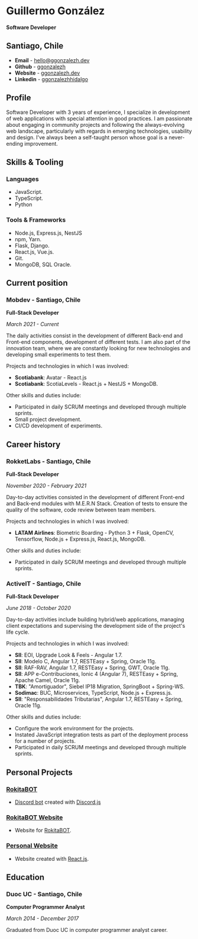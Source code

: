 # Guillermo González

**Software Developer**

## Santiago, Chile

- **Email** - [hello@ggonzalezh.dev](mailto:hello@ggonzalezh.dev)
- **Github** - [ggonzalezh](https://github.com/ggonzalezh)
- **Website** - [ggonzalezh.dev](https://ggonzalezh.dev)
- **Linkedin** - [ggonzalezhhidalgo](https://www.linkedin.com/in/ggonzalezhidalgo/)

## Profile

Software Developer with 3 years of experience, I specialize in development of web applications with special attention in good practices. I am passionate about engaging in community projects and following the always-evolving web landscape, particularly with regards in emerging technologies, usability and design. I've always been a self-taught person whose goal is a never-ending improvement.

## Skills & Tooling
 
### Languages
 
- JavaScript.
- TypeScript.
- Python

### Tools & Frameworks
 
- Node.js, Express.js, NestJS
- npm, Yarn.
- Flask, Django.
- React.js, Vue.js.
- Git.
- MongoDB, SQL Oracle.

## Current position

### Mobdev - Santiago, Chile

**Full-Stack Developer**

_March 2021 - Current_

The daily activities consist in the development of different Back-end and Front-end components, development of different tests. I am also part of the innovation team, where we are constantly looking for new technologies and developing small experiments to test them.

Projects and technologies in which I was involved:

- **Scotiabank**: Avatar - React.js
- **Scotiabank**: ScotiaLevels - React.js + NestJS + MongoDB.

Other skills and duties include:

- Participated in daily SCRUM meetings and developed through multiple sprints.
- Small project development.
- CI/CD development of experiments.

## Career history

### RokketLabs - Santiago, Chile

**Full-Stack Developer**

_November 2020 - February 2021_

Day-to-day activities consisted in the development of different Front-end and Back-end modules with M.E.R.N Stack. Creation of tests to ensure the quality of the software, code review between team members.

Projects and technologies in which I was involved:

- **LATAM Airlines**: Biometric Boarding - Python 3 + Flask, OpenCV, Tensorflow, Node.js + Express.js, React.js, MongoDB.

Other skills and duties include:
- Participated in daily SCRUM meetings and developed through multiple sprints.

### ActiveIT - Santiago, Chile

**Full-Stack Developer**

_June 2018 - October 2020_

Day-to-day activities include building hybrid/web applications, managing client expectations and supervising the development side of the project's life cycle. 

Projects and technologies in which I was involved:
- **SII**: EOI, Upgrade Look & Feels - Angular 1.7.
- **SII**: Modelo C, Angular 1.7, RESTEasy + Spring, Oracle 11g.
- **SII**: RAF-RAV, Angular 1.7, RESTEasy + Spring, GWT, Oracle 11g.
- **SII**: APP e-Contribuciones, Ionic 4 (Angular 7), RESTEasy + Spring, Apache Camel, Oracle 11g.
- **TBK**: "Amortiguador", Siebel IP18 Migration, SpringBoot + Spring-WS.
- **Sodimac**: BUC, Microservices, TypeScript, Node.js + Express.js.
- **SII**: "Responsabilidades Tributarias", Angular 1.7, RESTEasy + Spring, Oracle 11g.

Other skills and duties include:

- Configure the work environment for the projects.
- Instated JavaScript integration tests as part of the deployment process for a number of projects.
- Participated in daily SCRUM meetings and developed through multiple sprints.

## Personal Projects

### [RokitaBOT](https://github.com/ggonzalezh/rokita-bot)

- [Discord bot](https://discordapp.com/oauth2/authorize?client_id=414719351338565632&scope=bot) created with [Discord.js](https://discord.js.org/#/)

### [RokitaBOT Website](https://rokitabot-cfc7e.web.app/)

- Website for [RokitaBOT](https://github.com/ggonzalezh/rokita-bot).

### [Personal Website](https://ggonzalezh.dev)

- Website created with [React.js](https://github.com/facebook/create-react-app).

## Education

### Duoc UC - Santiago, Chile

**Computer Programmer Analyst**

_March 2014 - December 2017_

Graduated from Duoc UC in computer programmer analyst career.
